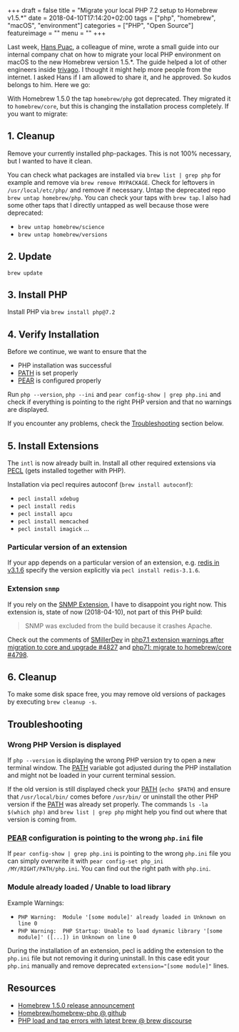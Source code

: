 +++
draft = false
title = "Migrate your local PHP 7.2 setup to Homebrew v1.5.*"
date = 2018-04-10T17:14:20+02:00
tags = ["php", "homebrew", "macOS", "environment"]
categories = ["PHP", "Open Source"]
featureimage = ""
menu = ""
+++

Last week, [Hans Puac](https://twitter.com/hanspuac), a colleague of mine, wrote a small guide into our internal company
chat on how to migrate your local PHP environment on macOS to the new Homebrew version 1.5.*.
The guide helped a lot of other engineers inside [trivago](https://www.trivago.com/).
I thought it might help more people from the internet.
I asked Hans if I am allowed to share it, and he approved.
So kudos belongs to him.
Here we go:

With Homebrew 1.5.0 the tap `homebrew/php` got deprecated.
They migrated it to `homebrew/core`, but this is changing the installation process completely.
If you want to migrate:

## 1. Cleanup

Remove your currently installed php-packages.
This is not 100% necessary, but I wanted to have it clean.

You can check what packages are installed via `brew list | grep php` for example and remove via `brew remove MYPACKAGE`.
Check for leftovers in `/usr/local/etc/php/` and remove if necessary.
Untap the deprecated repo `brew untap homebrew/php`.
You can check your taps with `brew tap`.
I also had some other taps that I directly untapped as well because those were deprecated:

- `brew untap homebrew/science`
- `brew untap homebrew/versions`

## 2. Update

`brew update`

## 3. Install PHP

Install PHP via `brew install php@7.2`

## 4. Verify Installation

Before we continue, we want to ensure that the

- PHP installation was successful
- [PATH] is set properly
- [PEAR] is configured properly

Run `php --version`, `php --ini` and `pear config-show | grep php.ini` and check if everything is pointing to the right
PHP version and that no warnings are displayed.

If you encounter any problems, check the [Troubleshooting](./homebrew-migrate-your-php-setup.md#troubleshooting) section
below.

## 5. Install Extensions

The `intl` is now already built in.
Install all other required extensions via [PECL] (gets installed together with PHP).

Installation via pecl requires autoconf (`brew install autoconf`):

- `pecl install xdebug`
- `pecl install redis`
- `pecl install apcu`
- `pecl install memcached`
- `pecl install imagick`
...

### Particular version of an extension

If your app depends on a particular version of an extension, e.g. [redis in v3.1.6](https://pecl.php.net/package/redis)
specify the version explicitly via `pecl install redis-3.1.6`.

### Extension `snmp`

If you rely on the [SNMP Extension](https://secure.php.net/manual/en/book.snmp.php), I have to disappoint you right now.
This extension is, state of now (2018-04-10), not part of this PHP build:

> SNMP was excluded from the build because it crashes Apache.

Check out the comments of [SMillerDev](https://github.com/SMillerDev) in
[php7.1 extension warnings after migration to core and upgrade #4827](https://github.com/Homebrew/homebrew-php/issues/4827)
and [php71: migrate to homebrew/core #4798](https://github.com/Homebrew/homebrew-php/pull/4798).

## 6. Cleanup

To make some disk space free, you may remove old versions of packages by executing `brew cleanup -s`.

## Troubleshooting

### Wrong PHP Version is displayed

If `php --version` is displaying the wrong PHP version try to open a new terminal window. The [PATH] variable got
adjusted during the PHP installation and might not be loaded in your current terminal session.

If the old version is still displayed check your [PATH] (`echo $PATH`) and ensure that `/usr/local/bin/` comes before
`/usr/bin/` or uninstall the other PHP version if the [PATH] was already set properly. The commands
`ls -la $(which php)` and `brew list | grep php` might help you find out where that version is coming from.

### [PEAR] configuration is pointing to the wrong `php.ini` file

If `pear config-show | grep php.ini` is pointing to the wrong `php.ini` file you can simply overwrite it with
`pear config-set php_ini /MY/RIGHT/PATH/php.ini`. You can find out the right path with `php.ini`.

### Module already loaded / Unable to load library

Example Warnings:

- `PHP Warning:  Module '[some module]' already loaded in Unknown on line 0`
- `PHP Warning:  PHP Startup: Unable to load dynamic library '[some module]' ([...]) in Unknown on line 0`

During the installation of an extension, pecl is adding the extension to the `php.ini` file but not removing it
during uninstall. In this case edit your `php.ini` manually and remove deprecated `extension="[some module]"` lines.


## Resources

- [Homebrew 1.5.0 release announcement](https://brew.sh/2018/01/19/homebrew-1.5.0/)
- [Homebrew/homebrew-php @ github](https://github.com/Homebrew/homebrew-php)
- [PHP load and tap errors with latest brew @ brew discourse](https://discourse.brew.sh/t/php-load-and-tap-errors-with-latest-brew/1956/2)

[PATH]: https://en.wikipedia.org/wiki/PATH_(variable)
[PEAR]: https://pear.php.net/
[PECL]: https://pecl.php.net/
